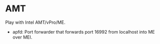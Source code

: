 # AMT

Play with Intel AMT/vPro/ME.

- apfd: Port forwarder that forwards port 16992 from localhost into ME over MEI.
